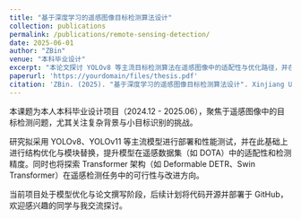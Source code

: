 ```yaml
---
title: "基于深度学习的遥感图像目标检测算法设计"
collection: publications
permalink: /publications/remote-sensing-detection/
date: 2025-06-01
author: "ZBin"
venue: "本科毕业设计"
excerpt: "本论文探讨 YOLOv8 等主流目标检测算法在遥感图像中的适配性与优化路径，并在 DOTA 数据集上进行性能评估。"
paperurl: 'https://yourdomain/files/thesis.pdf'
citation: 'ZBin. (2025). "基于深度学习的遥感图像目标检测算法设计". Xinjiang University.'
---
```


本课题为本人本科毕业设计项目（2024.12 - 2025.06），聚焦于遥感图像中的目标检测问题，尤其关注复杂背景与小目标识别的挑战。

研究拟采用 YOLOv8、YOLOv11 等主流模型进行部署和性能测试，并在此基础上进行结构优化与模块替换，提升模型在遥感数据集（如 DOTA）中的适配性和检测精度。同时也将探索 Transformer 架构（如 Deformable DETR、Swin Transformer）在遥感检测任务中的可行性与改进方向。

当前项目处于模型优化与论文撰写阶段，后续计划将代码开源并部署于 GitHub，欢迎感兴趣的同学与我交流探讨。

